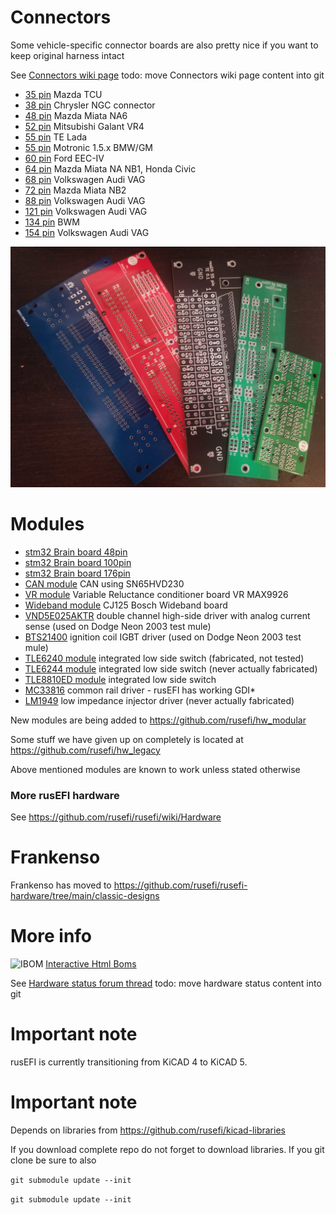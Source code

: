 # Connectors
Some vehicle-specific connector boards are also pretty nice if you want to keep original harness intact

See [Connectors wiki page](http://rusefi.com/wiki/index.php?title=Hardware:OEM_connectors)
todo: move Connectors wiki page content into git

* [35 pin](Breakout_35pin_MX7-C-35PL-C11-connector) Mazda TCU
* [38 pin](Breakout_38pin_NGC-connector) Chrysler NGC connector
* [48 pin](Breakout_48pin_174917-Connector) Mazda Miata NA6
* [52 pin](Breakout_52pin_172319-1-Connector) Mitsubishi Galant VR4
* [55 pin](Breakout_55pin_963063-15-Connector) TE Lada
* [55 pin](breakout_55pin-motronic-Connector) Motronic 1.5.x BMW/GM
* [60 pin](Breakout_60pin_EEC-IV-Connector) Ford EEC-IV
* [64 pin](Breakout_64pin_176122-6-Connector) Mazda Miata NA NB1, Honda Civic
* [68 pin](Breakout_68pin_966595-1_and_963356-1-Connector) Volkswagen Audi VAG
* [72 pin](Breakout_72pin_1123038-2-Connector) Mazda Miata NB2
* [88 pin](Breakout_88pin_VAG-Connector) Volkswagen Audi VAG
* [121 pin](Breakout_121pin_368255-2-Connector) Volkswagen Audi VAG
* [134 pin](Breakout_134pin_7-967288-1-Connector) BWM
* [154 pin](Breakout_154pin_284617-1-Connector) Volkswagen Audi VAG

![img](breakout_boards.jpg)


# Modules
* [stm32 Brain board 48pin](mini48-stm32)
* [stm32 Brain board 100pin](brain_board)
* [stm32 Brain board 176pin](brain_board_176-pin)
* [CAN module](can_board) CAN using SN65HVD230
* [VR module](VR_Board) Variable Reluctance conditioner board VR MAX9926
* [Wideband module](CJ125_board) CJ125 Bosch Wideband board
* [VND5E025AKTR](PowerSSO-24_breakout) double channel high-side driver with analog current sense (used on Dodge Neon 2003 test mule)
* [BTS21400](DDPAK_breakout) ignition coil IGBT driver (used on Dodge Neon 2003 test mule)
* [TLE6240 module](low_side_tle6240) integrated low side switch (fabricated, not tested)
* [TLE6244 module](Breakout_TLE6244) integrated low side switch (never actually fabricated)
* [TLE8810ED module](https://github.com/rusefi/hw_modular/tree/master/TLE8110ED_breakout_board) integrated low side switch
* [MC33816](Common_Rail_MC33816) common rail driver - rusEFI has working GDI*
* [LM1949]([Low-Z_LM1949](https://github.com/rusefi/hw_legacy/tree/master/Low-Z_LM1949)) low impedance injector driver (never actually fabricated)

New modules are being added to https://github.com/rusefi/hw_modular

Some stuff we have given up on completely is located at https://github.com/rusefi/hw_legacy

Above mentioned modules are known to work unless stated otherwise

### More rusEFI hardware

See https://github.com/rusefi/rusefi/wiki/Hardware

# Frankenso
Frankenso has moved to https://github.com/rusefi/rusefi-hardware/tree/main/classic-designs



# More info

![IBOM](../misc/www/images/ibom_icon.png) [Interactive Html Boms](https://rusefi.com/docs/ibom/)

See [Hardware status forum thread](http://rusefi.com/forum/viewtopic.php?f=4&t=260)
todo: move hardware status content into git

# Important note
rusEFI is currently transitioning from KiCAD 4 to KiCAD 5.


# Important note

Depends on libraries from https://github.com/rusefi/kicad-libraries

If you download complete repo do not forget to download libraries. If you git clone be sure to also

`git submodule update --init`


`git submodule update --init`


